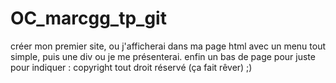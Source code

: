 # OC_marcgg_tp_git
créer mon premier site, ou j'afficherai dans ma page html avec un menu tout simple,
puis une div ou je me présenterai. enfin un bas de page pour juste pour indiquer : copyright tout droit réservé (ça fait rêver) ;)
